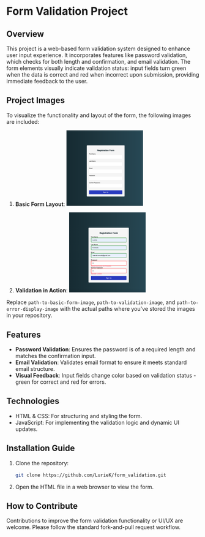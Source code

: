 # Form Validation Project

## Overview

This project is a web-based form validation system designed to enhance user input experience. It incorporates features like password validation, which checks for both length and confirmation, and email validation. The form elements visually indicate validation status: input fields turn green when the data is correct and red when incorrect upon submission, providing immediate feedback to the user.

## Project Images

To visualize the functionality and layout of the form, the following images are included:

1. **Basic Form Layout**: <img src="form.png" alt="Basic Form Layout" width="200"/>



2. **Validation in Action**: <img src="password_error.png" alt="Validation in Action" width="200"/>


Replace `path-to-basic-form-image`, `path-to-validation-image`, and `path-to-error-display-image` with the actual paths where you've stored the images in your repository.

## Features

- **Password Validation**: Ensures the password is of a required length and matches the confirmation input.
- **Email Validation**: Validates email format to ensure it meets standard email structure.
- **Visual Feedback**: Input fields change color based on validation status - green for correct and red for errors.

## Technologies

- HTML & CSS: For structuring and styling the form.
- JavaScript: For implementing the validation logic and dynamic UI updates.

## Installation Guide

1. Clone the repository:
   ```bash
   git clone https://github.com/LurieK/form_validation.git
   ```
2. Open the HTML file in a web browser to view the form.

## How to Contribute

Contributions to improve the form validation functionality or UI/UX are welcome. Please follow the standard fork-and-pull request workflow.

